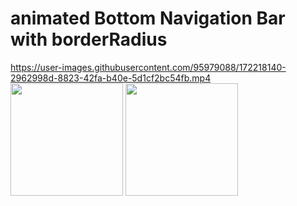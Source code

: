 # animated Bottom Navigation Bar with borderRadius



https://user-images.githubusercontent.com/95979088/172218140-2962998d-8823-42fa-b40e-5d1cf2bc54fb.mp4
<img src="https://user-images.githubusercontent.com/95979088/172218216-a420d4a3-d943-46ff-9833-652c3d2dcb26.jpg" width="180"  />
<img src="https://user-images.githubusercontent.com/95979088/172218226-2d5ae7f9-5d8b-472a-aa02-00c3395095c3.jpg" width="180"  />






